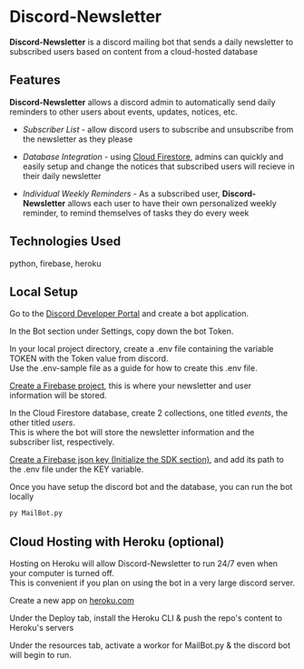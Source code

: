 **Discord-Newsletter**
====
**Discord-Newsletter** is a discord mailing bot that sends a daily newsletter to subscribed users
based on content from a cloud-hosted database

## Features
**Discord-Newsletter** allows a discord admin to automatically send daily reminders to other users
about events, updates, notices, etc.

* *Subscriber List* - allow discord users to subscribe and unsubscribe from the newsletter as they please

* *Database Integration* - using [Cloud Firestore](https://firebase.google.com/docs/firestore), admins
can quickly and easily setup and change the notices that subscribed users will recieve in their daily
newsletter

* *Individual Weekly Reminders* - As a subscribed user, **Discord-Newsletter** allows each user to 
have their own personalized weekly reminder, to remind themselves of tasks they do every week

## Technologies Used
python, firebase, heroku  

## Local Setup
Go to the [Discord Developer Portal](https://discord.com/developers/applications) and create a bot application. 

In the Bot section under Settings, copy down the bot Token.

In your local project directory, create a .env file containing the variable TOKEN with the Token value from discord. <br />
Use the .env-sample file as a guide for how to create this .env file.

[Create a Firebase project](https://console.firebase.google.com/), this is where your newsletter and user information will be stored.

In the Cloud Firestore database, create 2 collections, one titled *events*, the other titled *users*. <br /> This is where the bot
will store the newsletter information and the subscriber list, respectively.

[Create a Firebase json key (Initialize the SDK section)](https://firebase.google.com/docs/admin/setup#initialize-sdk), and add its path to the .env file under the KEY variable.

Once you have setup the discord bot and the database, you can run the bot locally
```bash
py MailBot.py
```

## Cloud Hosting with Heroku (optional)
Hosting on Heroku will allow Discord-Newsletter to run 24/7 even when your computer is turned off. <br />
This is convenient if you plan on using the bot in a very large discord server.

Create a new app on [heroku.com](https://id.heroku.com/login)

Under the Deploy tab, install the Heroku CLI & push the repo's content to Heroku's servers

Under the resources tab, activate a workor for MailBot.py & the discord bot will begin to run.

